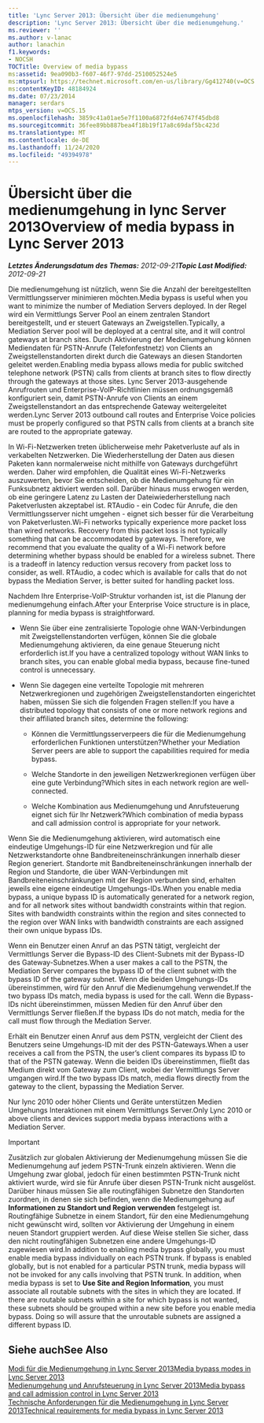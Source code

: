 ```yaml
---
title: 'Lync Server 2013: Übersicht über die medienumgehung'
description: 'Lync Server 2013: Übersicht über die medienumgehung.'
ms.reviewer: ''
ms.author: v-lanac
author: lanachin
f1.keywords:
- NOCSH
TOCTitle: Overview of media bypass
ms:assetid: 9ea090b3-f607-46f7-97dd-2510052524e5
ms:mtpsurl: https://technet.microsoft.com/en-us/library/Gg412740(v=OCS.15)
ms:contentKeyID: 48184924
ms.date: 07/23/2014
manager: serdars
mtps_version: v=OCS.15
ms.openlocfilehash: 3859c41a01ae5e7f1100a6872fd4e6747f45dbd8
ms.sourcegitcommit: 36fee89bb887bea4f18b19f17a8c69daf5bc423d
ms.translationtype: MT
ms.contentlocale: de-DE
ms.lasthandoff: 11/24/2020
ms.locfileid: "49394978"
---
```

# <a name="overview-of-media-bypass-in-lync-server-2013"></a><span data-ttu-id="40496-103">Übersicht über die medienumgehung in lync Server 2013</span><span class="sxs-lookup"><span data-stu-id="40496-103">Overview of media bypass in Lync Server 2013</span></span>

<div data-xmlns="http://www.w3.org/1999/xhtml">

<div class="topic" data-xmlns="http://www.w3.org/1999/xhtml" data-msxsl="urn:schemas-microsoft-com:xslt" data-cs="https://msdn.microsoft.com/">

<div data-asp="https://msdn2.microsoft.com/asp">



</div>

<div id="mainSection">

<div id="mainBody"><span data-ttu-id="40496-104">

<span> </span></span><span class="sxs-lookup"><span data-stu-id="40496-104">

<span> </span></span></span>

<span data-ttu-id="40496-105">_**Letztes Änderungsdatum des Themas:** 2012-09-21_</span><span class="sxs-lookup"><span data-stu-id="40496-105">_**Topic Last Modified:** 2012-09-21_</span></span>

<span data-ttu-id="40496-106">Die medienumgehung ist nützlich, wenn Sie die Anzahl der bereitgestellten Vermittlungsserver minimieren möchten.</span><span class="sxs-lookup"><span data-stu-id="40496-106">Media bypass is useful when you want to minimize the number of Mediation Servers deployed.</span></span> <span data-ttu-id="40496-107">In der Regel wird ein Vermittlungs Server Pool an einem zentralen Standort bereitgestellt, und er steuert Gateways an Zweigstellen.</span><span class="sxs-lookup"><span data-stu-id="40496-107">Typically, a Mediation Server pool will be deployed at a central site, and it will control gateways at branch sites.</span></span> <span data-ttu-id="40496-108">Durch Aktivierung der Medienumgehung können Mediendaten für PSTN-Anrufe (Telefonfestnetz) von Clients an Zweigstellenstandorten direkt durch die Gateways an diesen Standorten geleitet werden.</span><span class="sxs-lookup"><span data-stu-id="40496-108">Enabling media bypass allows media for public switched telephone network (PSTN) calls from clients at branch sites to flow directly through the gateways at those sites.</span></span> <span data-ttu-id="40496-109">Lync Server 2013-ausgehende Anrufrouten und Enterprise-VoIP-Richtlinien müssen ordnungsgemäß konfiguriert sein, damit PSTN-Anrufe von Clients an einem Zweigstellenstandort an das entsprechende Gateway weitergeleitet werden.</span><span class="sxs-lookup"><span data-stu-id="40496-109">Lync Server 2013 outbound call routes and Enterprise Voice policies must be properly configured so that PSTN calls from clients at a branch site are routed to the appropriate gateway.</span></span>

<span data-ttu-id="40496-p102">In Wi-Fi-Netzwerken treten üblicherweise mehr Paketverluste auf als in verkabelten Netzwerken. Die Wiederherstellung der Daten aus diesen Paketen kann normalerweise nicht mithilfe von Gateways durchgeführt werden. Daher wird empfohlen, die Qualität eines Wi-Fi-Netzwerks auszuwerten, bevor Sie entscheiden, ob die Medienumgehung für ein Funksubnetz aktiviert werden soll. Darüber hinaus muss erwogen werden, ob eine geringere Latenz zu Lasten der Dateiwiederherstellung nach Paketverlusten akzeptabel ist. RTAudio - ein Codec für Anrufe, die den Vermittlungsserver nicht umgehen - eignet sich besser für die Verarbeitung von Paketverlusten.</span><span class="sxs-lookup"><span data-stu-id="40496-p102">Wi-Fi networks typically experience more packet loss than wired networks. Recovery from this packet loss is not typically something that can be accommodated by gateways. Therefore, we recommend that you evaluate the quality of a Wi-Fi network before determining whether bypass should be enabled for a wireless subnet. There is a tradeoff in latency reduction versus recovery from packet loss to consider, as well. RTAudio, a codec which is available for calls that do not bypass the Mediation Server, is better suited for handling packet loss.</span></span>

<span data-ttu-id="40496-115">Nachdem Ihre Enterprise-VoIP-Struktur vorhanden ist, ist die Planung der medienumgehung einfach.</span><span class="sxs-lookup"><span data-stu-id="40496-115">After your Enterprise Voice structure is in place, planning for media bypass is straightforward.</span></span>

  - <span data-ttu-id="40496-116">Wenn Sie über eine zentralisierte Topologie ohne WAN-Verbindungen mit Zweigstellenstandorten verfügen, können Sie die globale Medienumgehung aktivieren, da eine genaue Steuerung nicht erforderlich ist.</span><span class="sxs-lookup"><span data-stu-id="40496-116">If you have a centralized topology without WAN links to branch sites, you can enable global media bypass, because fine-tuned control is unnecessary.</span></span>

  - <span data-ttu-id="40496-117">Wenn Sie dagegen eine verteilte Topologie mit mehreren Netzwerkregionen und zugehörigen Zweigstellenstandorten eingerichtet haben, müssen Sie sich die folgenden Fragen stellen:</span><span class="sxs-lookup"><span data-stu-id="40496-117">If you have a distributed topology that consists of one or more network regions and their affiliated branch sites, determine the following:</span></span>
    
      - <span data-ttu-id="40496-118">Können die Vermittlungsserverpeers die für die Medienumgehung erforderlichen Funktionen unterstützen?</span><span class="sxs-lookup"><span data-stu-id="40496-118">Whether your Mediation Server peers are able to support the capabilities required for media bypass.</span></span>
    
      - <span data-ttu-id="40496-119">Welche Standorte in den jeweiligen Netzwerkregionen verfügen über eine gute Verbindung?</span><span class="sxs-lookup"><span data-stu-id="40496-119">Which sites in each network region are well-connected.</span></span>
    
      - <span data-ttu-id="40496-120">Welche Kombination aus Medienumgehung und Anrufsteuerung eignet sich für Ihr Netzwerk?</span><span class="sxs-lookup"><span data-stu-id="40496-120">Which combination of media bypass and call admission control is appropriate for your network.</span></span>

<span data-ttu-id="40496-p103">Wenn Sie die Medienumgehung aktivieren, wird automatisch eine eindeutige Umgehungs-ID für eine Netzwerkregion und für alle Netzwerkstandorte ohne Bandbreiteneinschränkungen innerhalb dieser Region generiert. Standorte mit Bandbreiteneinschränkungen innerhalb der Region und Standorte, die über WAN-Verbindungen mit Bandbreiteneinschränkungen mit der Region verbunden sind, erhalten jeweils eine eigene eindeutige Umgehungs-IDs.</span><span class="sxs-lookup"><span data-stu-id="40496-p103">When you enable media bypass, a unique bypass ID is automatically generated for a network region, and for all network sites without bandwidth constraints within that region. Sites with bandwidth constraints within the region and sites connected to the region over WAN links with bandwidth constraints are each assigned their own unique bypass IDs.</span></span>

<span data-ttu-id="40496-123">Wenn ein Benutzer einen Anruf an das PSTN tätigt, vergleicht der Vermittlungs Server die Bypass-ID des Client-Subnets mit der Bypass-ID des Gateway-Subnetzes.</span><span class="sxs-lookup"><span data-stu-id="40496-123">When a user makes a call to the PSTN, the Mediation Server compares the bypass ID of the client subnet with the bypass ID of the gateway subnet.</span></span> <span data-ttu-id="40496-124">Wenn die beiden Umgehungs-IDs übereinstimmen, wird für den Anruf die Medienumgehung verwendet.</span><span class="sxs-lookup"><span data-stu-id="40496-124">If the two bypass IDs match, media bypass is used for the call.</span></span> <span data-ttu-id="40496-125">Wenn die Bypass-IDs nicht übereinstimmen, müssen Medien für den Anruf über den Vermittlungs Server fließen.</span><span class="sxs-lookup"><span data-stu-id="40496-125">If the bypass IDs do not match, media for the call must flow through the Mediation Server.</span></span>

<span data-ttu-id="40496-126">Erhält ein Benutzer einen Anruf aus dem PSTN, vergleicht der Client des Benutzers seine Umgehungs-ID mit der des PSTN-Gateways.</span><span class="sxs-lookup"><span data-stu-id="40496-126">When a user receives a call from the PSTN, the user’s client compares its bypass ID to that of the PSTN gateway.</span></span> <span data-ttu-id="40496-127">Wenn die beiden IDs übereinstimmen, fließt das Medium direkt vom Gateway zum Client, wobei der Vermittlungs Server umgangen wird.</span><span class="sxs-lookup"><span data-stu-id="40496-127">If the two bypass IDs match, media flows directly from the gateway to the client, bypassing the Mediation Server.</span></span>

<span data-ttu-id="40496-128">Nur lync 2010 oder höher Clients und Geräte unterstützen Medien Umgehungs Interaktionen mit einem Vermittlungs Server.</span><span class="sxs-lookup"><span data-stu-id="40496-128">Only Lync 2010 or above clients and devices support media bypass interactions with a Mediation Server.</span></span>

<div>


> [!IMPORTANT]  
> <span data-ttu-id="40496-p106">Zusätzlich zur globalen Aktivierung der Medienumgehung müssen Sie die Medienumgehung auf jedem PSTN-Trunk einzeln aktivieren. Wenn die Umgehung zwar global, jedoch für einen bestimmten PSTN-Trunk nicht aktiviert wurde, wird sie für Anrufe über diesen PSTN-Trunk nicht ausgelöst. Darüber hinaus müssen Sie alle routingfähigen Subnetze den Standorten zuordnen, in denen sie sich befinden, wenn die Medienumgehung auf <STRONG>Informationen zu Standort und Region verwenden</STRONG> festgelegt ist. Routingfähige Subnetze in einem Standort, für den eine Medienumgehung nicht gewünscht wird, sollten vor Aktivierung der Umgehung in einem neuen Standort gruppiert werden. Auf diese Weise stellen Sie sicher, dass den nicht routingfähigen Subnetzen eine andere Umgehungs-ID zugewiesen wird.</span><span class="sxs-lookup"><span data-stu-id="40496-p106">In addition to enabling media bypass globally, you must enable media bypass individually on each PSTN trunk. If bypass is enabled globally, but is not enabled for a particular PSTN trunk, media bypass will not be invoked for any calls involving that PSTN trunk. In addition, when media bypass is set to <STRONG>Use Site and Region Information</STRONG>, you must associate all routable subnets with the sites in which they are located. If there are routable subnets within a site for which bypass is not wanted, these subnets should be grouped within a new site before you enable media bypass. Doing so will assure that the unroutable subnets are assigned a different bypass ID.</span></span>



</div>

<div>

## <a name="see-also"></a><span data-ttu-id="40496-134">Siehe auch</span><span class="sxs-lookup"><span data-stu-id="40496-134">See Also</span></span>


[<span data-ttu-id="40496-135">Modi für die Medienumgehung in Lync Server 2013</span><span class="sxs-lookup"><span data-stu-id="40496-135">Media bypass modes in Lync Server 2013</span></span>](lync-server-2013-media-bypass-modes.md)  
[<span data-ttu-id="40496-136">Medienumgehung und Anrufsteuerung in Lync Server 2013</span><span class="sxs-lookup"><span data-stu-id="40496-136">Media bypass and call admission control in Lync Server 2013</span></span>](lync-server-2013-media-bypass-and-call-admission-control.md)  
[<span data-ttu-id="40496-137">Technische Anforderungen für die Medienumgehung in Lync Server 2013</span><span class="sxs-lookup"><span data-stu-id="40496-137">Technical requirements for media bypass in Lync Server 2013</span></span>](lync-server-2013-technical-requirements-for-media-bypass.md)  
  

<span data-ttu-id="40496-138"></div>

</div>

<span> </span>

</div>

</div>

</span><span class="sxs-lookup"><span data-stu-id="40496-138"></div>

</div>

<span> </span>

</div>

</div>

</span></span></div>

